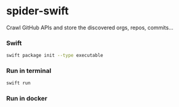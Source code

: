 # spider-swift

Crawl GitHub APIs and store the discovered orgs, repos, commits...

### Swift

``` bash
swift package init --type executable
```

### Run in terminal

``` bash
swift run
```

### Run in docker

``` bash

```
